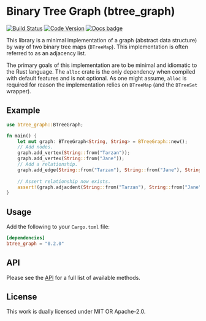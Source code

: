 # Binary Tree Graph (btree_graph)

[![Build Status](https://travis-ci.com/jameone/btree_graph.svg?branch=main)](https://travis-ci.com/jameone/btree_graph)
[![Code Version](https://img.shields.io/crates/v/btree_graph)](https://img.shields.io/crates/v/btree_graph)
[![Docs badge]][docs.rs]

[Docs badge]: https://img.shields.io/badge/docs.rs-rustdoc-green
[docs.rs]: https://docs.rs/btree_graph/

This library is a minimal implementation of a graph 
(abstract data structure) by way of two binary tree maps
(`BTreeMap`). This implementation is often referred to as
an adjacency list.

The primary goals of this implementation are to be 
minimal and idiomatic to the Rust language. The `alloc`
crate is the only dependency when compiled with default
features and is not optional. As one might assume, `alloc`
is required for reason the implementation relies on `BTreeMap`
(and the `BTreeSet` wrapper).

## Example
```rust
use btree_graph::BTreeGraph;

fn main() {
    let mut graph: BTreeGraph<String, String> = BTreeGraph::new();
    // Add nodes.
    graph.add_vertex(String::from("Tarzan"));
    graph.add_vertex(String::from("Jane"));
    // Add a relationship.
    graph.add_edge(String::from("Tarzan"), String::from("Jane"), String::from("Loves"));
    
    // Assert relationship now exists.
    assert!(graph.adjacdent(String::from("Tarzan"), String::from("Jane")));
}
```

## Usage

Add the following to your `Cargo.toml` file:
```toml
[dependencies]
btree_graph = "0.2.0"
```

## API

Please see the [API](src/graph/api.rs) for a full list of
available methods.

## License

This work is dually licensed under MIT OR Apache-2.0.
